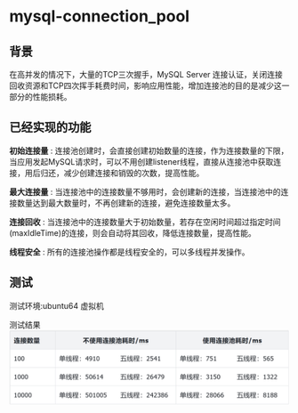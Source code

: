 # mysql-connection_pool

## 背景
在高并发的情况下，大量的TCP三次握手，MySQL Server 连接认证，关闭连接回收资源和TCP四次挥手耗费时间，影响应用性能，增加连接池的目的是减少这一部分的性能损耗。

## 已经实现的功能
**初始连接量** : 连接池创建时，会直接创建初始数量的连接，作为连接数量的下限，当应用发起MySQL请求时，可以不用创建listener线程，直接从连接池中获取连接，用后归还，减少创建连接和销毁的次数，提高性能。

**最大连接量** : 当连接池中的连接数量不够用时，会创建新的连接，当连接池中的连接数量达到最大数量时，不再创建新的连接，避免连接数量太多。

**连接回收** : 当连接池中的连接数量大于初始数量，若存在空闲时间超过指定时间(maxIdleTime)的连接，则会自动将其回收，降低连接数量，提高性能。

**线程安全** : 所有的连接池操作都是线程安全的，可以多线程并发操作。

## 测试
测试环境:ubuntu64 虚拟机

测试结果
![alt text](QQ_1722264565214.png)